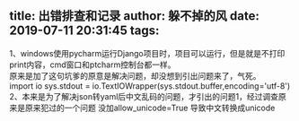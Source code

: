 title: 出错排查和记录
author: 躲不掉的风
date: 2019-07-11 20:31:45
tags:
---
1、windows使用pycharm运行Django项目时，项目可以运行，但是就是不打印print内容，cmd窗口和ptcharm控制台都一样。         
原来是加了这句坑爹的原意是解决问题，却没想到引出问题来了，气死。   
import io
sys.stdout = io.TextIOWrapper(sys.stdout.buffer,encoding='utf-8')  
2、本来是为了解决json转yaml后中文乱码的问题，才引出的问题1，经过调查原来是原来犯过的一个问题
没加allow_unicode=True 导致中文转换成unicode

```
